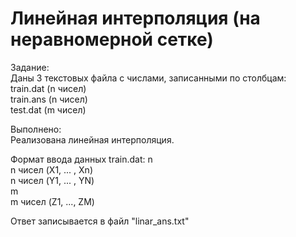 Линейная интерполяция (на неравномерной сетке)  
========================
Задание:  
Даны 3 текстовых файла с числами, записанными по столбцам:  
train.dat (n чисел)  
train.ans (n чисел)  
test.dat (m чисел)  

Выполнено:  
Реализована линейная интерполяция.  
  
Формат ввода данных train.dat:
n  
n чисел (X1, ... , Xn)  
n чисел (Y1, ... , YN)  
m  
m чисел (Z1, ..., ZM)  

Ответ записывается в файл "linar_ans.txt"  
